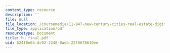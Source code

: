 ```yaml
---
content_type: resource
description: ''
file: null
file_location: /coursemedia/11-947-new-century-cities-real-estate-digital-technology-and-design-fall-2004/624f0e6bdc9222480aeb22f0678610ee_hu_final.pdf
file_type: application/pdf
resourcetype: Document
title: hu_final.pdf
uid: 624f0e6b-dc92-2248-0aeb-22f0678610ee
---
```

